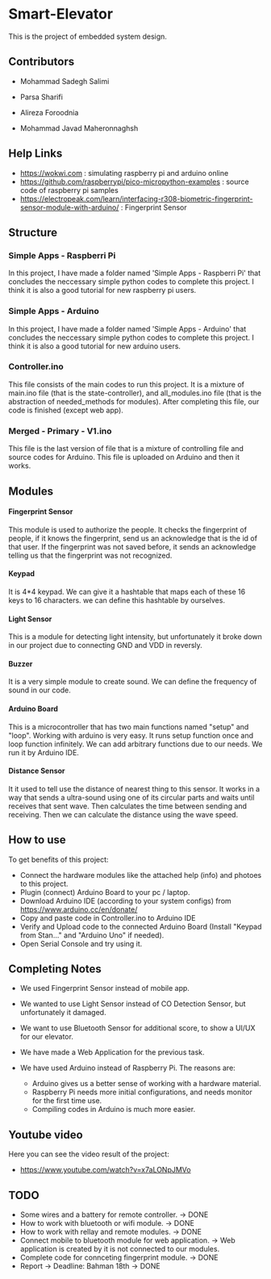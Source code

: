 # Smart-Elevator
This is the project of embedded system design.

## Contributors
* Mohammad Sadegh Salimi

* Parsa Sharifi

* Alireza Foroodnia

* Mohammad Javad Maheronnaghsh

## Help Links
* https://wokwi.com : simulating raspberry pi and arduino online
* https://github.com/raspberrypi/pico-micropython-examples : source code of raspberry pi samples
* https://electropeak.com/learn/interfacing-r308-biometric-fingerprint-sensor-module-with-arduino/ : Fingerprint Sensor


## Structure
### Simple Apps - Raspberri Pi
In this project, I have made a folder named 'Simple Apps - Raspberri Pi' that concludes the neccessary simple python codes to complete this project. I think it is also a good tutorial for new raspberry pi users.
### Simple Apps - Arduino
In this project, I have made a folder named 'Simple Apps - Arduino' that concludes the neccessary simple python codes to complete this project. I think it is also a good tutorial for new arduino users.
### Controller.ino
This file consists of the main codes to run this project.
It is a mixture of main.ino file (that is the state-controller), and all_modules.ino file (that is the abstraction of needed_methods for modules).
After completing this file, our code is finished (except web app).
### Merged - Primary - V1.ino
This file is the last version of file that is a mixture of controlling file and source codes for Arduino.
This file is uploaded on Arduino and then it works.
## Modules
#### Fingerprint Sensor
This module is used to authorize the people. It checks the fingerprint of people, if it knows the fingerprint, send us an acknowledge that is the id of that user.
If the fingerprint was not saved before, it sends an acknowledge telling us that the fingerprint was not recognized.
#### Keypad
It is 4*4 keypad. We can give it a hashtable that maps each of these 16 keys to 16 characters. we can define this hashtable by ourselves.
#### Light Sensor
This is a module for detecting light intensity, but unfortunately it broke down in our project due to connecting GND and VDD in reversly.
#### Buzzer
It is a very simple module to create sound. We can define the frequency of sound in our code.
#### Arduino Board
This is a microcontroller that has two main functions named "setup" and "loop".
Working with arduino is very easy. It runs setup function once and loop function infinitely.
We can add arbitrary functions due to our needs. We run it by Arduino IDE.
#### Distance Sensor
It it used to tell use the distance of nearest thing to this sensor.
It works in a way that sends a ultra-sound using one of its circular parts and waits until receives that sent wave.
Then calculates the time between sending and receiving. Then we can calculate the distance using the wave speed.
## How to use
To get benefits of this project:
* Connect the hardware modules like the attached help (info) and photoes to this project.
* Plugin (connect) Arduino Board to your pc / laptop.
* Download Arduino IDE (according to your system configs) from https://www.arduino.cc/en/donate/
* Copy and paste code in Controller.ino to Arduino IDE
* Verify and Upload code to the connected Arduino Board (Install "Keypad from Stan..." and "Arduino Uno" if needed).
* Open Serial Console and try using it.


## Completing Notes
* We used Fingerprint Sensor instead of mobile app.
* We wanted to use Light Sensor instead of CO Detection Sensor, but unfortunately it damaged.
* We want to use Bluetooth Sensor for additional score, to show a UI/UX for our elevator.
* We have made a Web Application for the previous task.
* We have used Arduino instead of Raspberry Pi. The reasons are:

  * Arduino gives us a better sense of working with a hardware material.
  * Raspberry Pi needs more initial configurations, and needs monitor for the first time use.
  * Compiling codes in Arduino is much more easier.

## Youtube video
Here you can see the video result of the project:
* https://www.youtube.com/watch?v=x7aLONpJMVo

## TODO
 * Some wires and a battery for remote controller. -> DONE
 * How to work with bluetooth or wifi module. -> DONE
 * How to work with rellay and remote modules. -> DONE
 * Connect mobile to bluetooth module for web application. -> Web application is created by it is not connected to our modules.
 * Complete code for connceting fingerprint module. -> DONE
 * Report -> Deadline: Bahman 18th -> DONE
